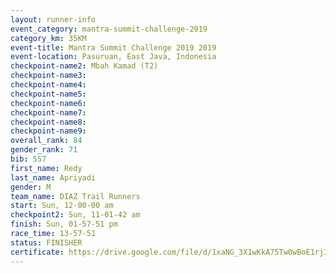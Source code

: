 ```yaml
---
layout: runner-info 
event_category: mantra-summit-challenge-2019 
category_km: 35KM 
event-title: Mantra Summit Challenge 2019 2019 
event-location: Pasuruan, East Java, Indonesia 
checkpoint-name2: Mbah Kamad (T2) 
checkpoint-name3: 
checkpoint-name4: 
checkpoint-name5: 
checkpoint-name6: 
checkpoint-name7: 
checkpoint-name8: 
checkpoint-name9: 
overall_rank: 84
gender_rank: 71
bib: 557
first_name: Redy
last_name: Apriyadi
gender: M
team_name: DIAZ Trail Runners
start: Sun, 12-00-00 am
checkpoint2: Sun, 11-01-42 am
finish: Sun, 01-57-51 pm
race_time: 13-57-51
status: FINISHER
certificate: https://drive.google.com/file/d/1xaNG_3X1wKkA75Tw0wBoE1rjIc-7uL02/view?usp=sharing
---
```

